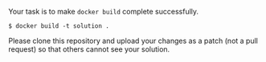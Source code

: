 Your task is to make `docker build` complete successfully.

```
$ docker build -t solution .
```

Please clone this repository and upload your changes as a patch (not a pull request) so that others cannot see your solution.
